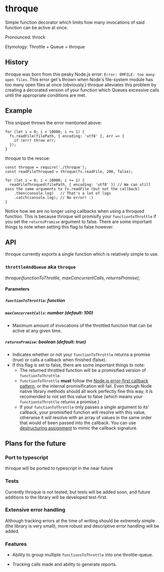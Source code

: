 # throque
Simple function decorator which limits how many invocations of said function can be active at once.

Pronounced: throck

Etymology: Throttle + Queue = throque

## History
throque was born from this pesky Node.js error: ``Error: EMFILE: too many open files``. This error get's thrown when Node's file-system module has too many open files at once (obviously.) throque alleviates this problem by creating a decorated version of your function which Queues excessive calls until the appropriate conditions are met.

## Example
This snippet throws the error mentioned above: 
```
for (let i = 0; i < 10000; i += 1) {
  fs.readFile(filePath, { encoding: 'utf8' }, err => {
    if (err) throw err;
  });
}
```

throque to the rescue:

```
const throque = require('./throque');
const readFileThroqued = throque(fs.readFile, 200, false);

for (let i = 0; i < 10000; i += 1) {
  readFileThroqued(filePath, { encoding: 'utf8' }) // We can still pass the same arguments to fs.readFile (but not the callback)
    .then(console.log)   // That's a lot of logs
    .catch(console.log); // No error! :)
}
```

Notice how we are no longer using callbacks when using a throqued function. This is because throque will promisify your ``functiontoThrottle`` if you set the ``returnsPromise`` argument to false. There are some important things to note when setting this flag to false however.

## API
throque currently exports a single function which is relatively simple to use.

### ``throttleAndQueue`` aka ``throque``

*throque(functionToThrottle, maxConcurrentCalls, returnsPromise);*

#### Parameters

##### ``functionToThrottle``: function

##### ``maxConcurrentCalls``: number (default: 100)

- Maximum amount of invocations of the throttled function that can be active at any given time.

##### ``returnsPromise``: boolean (default: true)

- Indicates whether or  not your ``functionToThrottle`` returns a promise (true) or calls a callback when finished (false). 
- If this flag is set to false, there are some important things to note:
  - The returned throttled function will be a promisified version of ``functionToThrottle``.
  - ``functionToThrottle`` **must** follow the [Node.js error-first callback pattern](http://fredkschott.com/post/2014/03/understanding-error-first-callbacks-in-node-js/), or the internal promisification will fail. Even though Node native library methods should all work perfectly fine this way, it is recomended to not set this value to false (which means your ``functiontoThrottle`` returns a promise.) 
  - If your ``functionToThrottle`` only passes a single argument to its' callback, your promisified function will resolve with this value, otherwise it will resolve with an array of values in the same order that would of been passed into the callback. You can use [destructuring assignment](https://developer.mozilla.org/en-US/docs/Web/JavaScript/Reference/Operators/Destructuring_assignment) to mimic the callback signature.
  
 ## Plans for the future
 
 ### Port to typescript
 
 throque will be ported to typescript in the near future
 
 ### Tests
 
 Currently throque is not tested, but tests will be added soon, and future additions to the library will be developed test-first.
 
 ### Extensive error handling
 
 Although tracking errors at the time of writing should be extremely simple (the library is very small), more robust and descriptive error handling will be added.
 
 ### Features
 
 - Ability to group multiple ``functionsToThrottle`` into one throttle-queue.
 
 - Tracking calls made and ability to generate reports.
 
